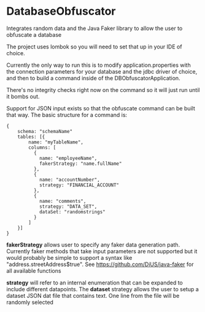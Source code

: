 # DatabaseObfuscator
Integrates random data and the Java Faker library to allow the user to obfuscate a database

The project uses lombok so you will need to set that up in your IDE of choice.

Currently the only way to run this is to modify application.properties with the connection parameters for your database and the jdbc driver of choice, and then to build a command inside of the DBObfuscatorApplication.

There's no integrity checks right now on the command so it will just run until it bombs out.

Support for JSON input exists so that the obfuscate command can be built that way. The basic structure for a command is:
~~~~
{
    schema: "schemaName"
    tables: [{
        name: "myTableName",
        columns: [
          {
            name: "employeeName",
            fakerStrategy: "name.fullName"
          },
          {
            name: "accountNumber",
            strategy: "FINANCIAL_ACCOUNT"
          },
          {
          	name: "comments",
          	strategy: "DATA_SET",
          	dataSet: "randomstrings"
          }
        ]
    }]
}
~~~~

**fakerStrategy** allows user to specify any faker data generation path. Currently faker methods that take input parameters are not supported but it would probably be simple to support a syntax like "address.streetAddress$true". See <https://github.com/DiUS/java-faker> for all available functions

**strategy** will refer to an internal enumeration that can be expanded to include different datapoints. The **dataset** strategy allows the user to setup a dataset JSON dat file that contains text. One line from the file will be randomly selected
